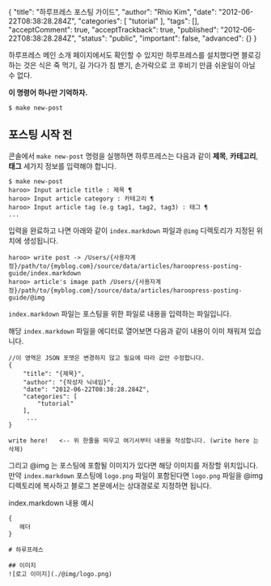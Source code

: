 {
    "title": "하루프레스 포스팅 가이드",
    "author": "Rhio Kim",
    "date": "2012-06-22T08:38:28.284Z",
    "categories": [
        "tutorial"
    ],
    "tags": [],
    "acceptComment": true,
    "acceptTrackback": true,
    "published": "2012-06-22T08:38:28.284Z",
    "status": "public",
    "important": false,
    "advanced": {}
}

하루프레스 메인 소개 페이지에서도 확인할 수 있지만 하루프레스를 설치했다면 블로깅 하는 것은 식은 죽 먹기, 길 가다가 침 밷기, 손가락으로 코 후비기 만큼 쉬운일이 아닐 수 없다.

**이 명령어 하나만 기억하자.** 

```
$ make new-post
```

## 포스팅 시작 전 
콘솔에서 `make new-post` 명령을 실행하면 하루프레스는 다음과 같이 **제목**, **카테고리**, **태그** 세가지 정보를 입력해야 합니다.

```
$ make new-post
haroo> Input article title : 제목 ¶
haroo> Input article category : 카테고리 ¶
haroo> Input article tag (e.g tag1, tag2, tag3) : 태그 ¶
...
```

입력을 완료하고 나면 아래와 같이 `index.markdown` 파일과 `@img` 디렉토리가 지정된 위치에 생성됩니다.

```
haroo> write post -> /Users/{사용자계정}/path/to/{myblog.com}/source/data/articles/haroopress-posting-guide/index.markdown
haroo> article's image path /Users/{사용자계정}/path/to/{myblog.com}/source/data/articles/haroopress-posting-guide/@img
```


`index.markdown` 파일는 포스팅을 위한 파일로 내용을 입력하는 파일입니다.  

해당 `index.markdown` 파일을 에디터로 열어보면 다음과 같이 내용이 이미 채워져 있습니다.

```
//이 영역은 JSON 포맷은 변경하지 않고 필요에 따라 값만 수정합니다.
{
    "title": "{제목}",
    "author": "{작성자 닉네임}",
    "date": "2012-06-22T08:38:28.284Z",
    "categories": [
        "tutorial"
    ],
     ...
}

write here!   <-- 위 한줄을 띄우고 여기서부터 내용을 작성합니다. (write here 는 삭제)
```  

그리고 @img 는 포스팅에 포함될 이미지가 있다면 해당 이미지를 저장할 위치입니다.
만약 `index.markdown` 포스팅에 `logo.png` 파일이 포함된다면 `logo.png` 파일을 @img 디렉토리에 복사하고 블로그 본문에서는 상대경로로 지정하면 됩니다.

index.markdown 내용 예시

```
{ 
   헤더
}

# 하루프레스

## 이미지
![로고 이미지](./@img/logo.png)

```